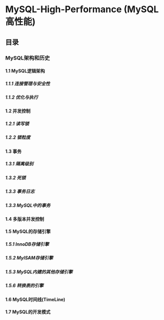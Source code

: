 # MySQL-High-Performance (MySQL高性能)

## 目录

### MySQL架构和历史

#### 1.1 MySQL逻辑架构

##### 1.1.1 连接管理与安全性
##### 1.1.2 优化与执行

#### 1.2 并发控制

##### 1.2.1 读写锁
##### 1.2.2 锁粒度

#### 1.3 事务

##### 1.3.1 隔离级别
##### 1.3.2 死锁
##### 1.3.3 事务日志
##### 1.3.3 MySQL中的事务

#### 1.4 多版本并发控制

#### 1.5 MySQL的存储引擎

##### 1.5.1 InnoDB存储引擎
##### 1.5.2 MyISAM存储引擎
##### 1.5.3 MySQL内建的其他存储引擎
##### 1.5.6 转换表的引擎

#### 1.6 MySQL时间线(TimeLine)

#### 1.7 MySQL的开发模式

